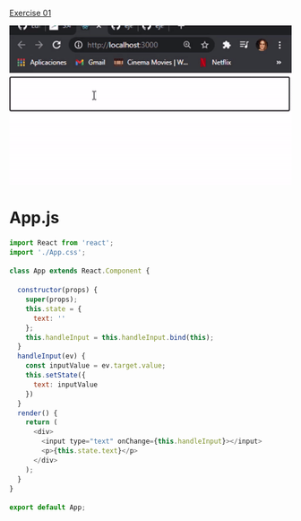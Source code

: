 [Exercise 01](https://books.adalab.es/materiales-front-end-l/modulo-3-react/3_5_estado_react#ejercicio-1)

![](https://github.com/cvcastano/ejercicios-de-adalab/blob/master/module%203/module-3-lesson-05-state-in-react/module-3-lesson-05-ex-01-showing-related-info/src/capture.gif)

# App.js 
```javascript
import React from 'react';
import './App.css';

class App extends React.Component {

  constructor(props) {
    super(props);
    this.state = {
      text: ''
    };
    this.handleInput = this.handleInput.bind(this);
  }
  handleInput(ev) {
    const inputValue = ev.target.value;
    this.setState({
      text: inputValue
    })
  }
  render() {
    return (
      <div>
        <input type="text" onChange={this.handleInput}></input>
        <p>{this.state.text}</p>
      </div>
    );
  }
}

export default App;
```
